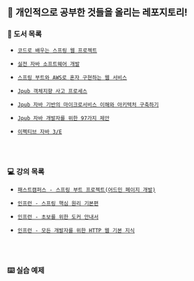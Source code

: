 ## 📎 개인적으로 공부한 것들을 올리는 레포지토리!


### 📗 도서 목록

  - [`코드로 배우는 스프링 웹 프로젝트`](https://github.com/JuHyun419/study/tree/master/%EC%BD%94%EB%93%9C%EB%A1%9C%20%EB%B0%B0%EC%9A%B0%EB%8A%94%20%EC%8A%A4%ED%94%84%EB%A7%81%20%EC%9B%B9%20%ED%94%84%EB%A1%9C%EC%A0%9D%ED%8A%B8)
  
  - [`실전 자바 소프트웨어 개발`](https://github.com/JuHyun419/study/tree/master/%EC%8B%A4%EC%A0%84%20%EC%9E%90%EB%B0%94%20%EC%86%8C%ED%94%84%ED%8A%B8%EC%9B%A8%EC%96%B4%20%EA%B0%9C%EB%B0%9C)
  
  - [`스프링 부트와 AWS로 혼자 구현하는 웹 서비스`](https://github.com/JuHyun419/study/tree/master/%EC%8A%A4%ED%94%84%EB%A7%81%EB%B6%80%ED%8A%B8%EC%99%80%20AWS%EB%A1%9C%20%ED%98%BC%EC%9E%90%20%EA%B5%AC%ED%98%84%ED%95%98%EB%8A%94%20%EC%9B%B9%EC%84%9C%EB%B9%84%EC%8A%A4)

  - [`Jpub 객체지향 사고 프로세스`](https://github.com/JuHyun419/study/tree/master/%EA%B0%9D%EC%B2%B4%EC%A7%80%ED%96%A5%20%EC%82%AC%EA%B3%A0%20%ED%94%84%EB%A1%9C%EC%84%B8%EC%8A%A4)

  - [`Jpub 자바 기반의 마이크로서비스 이해와 아키텍처 구축하기`](https://github.com/JuHyun419/study/tree/master/%EC%9E%90%EB%B0%94%EA%B8%B0%EB%B0%98%EC%9D%98%20%EB%A7%88%EC%9D%B4%ED%81%AC%EB%A1%9C%EC%84%9C%EB%B9%84%EC%8A%A4%20%EC%9D%B4%ED%95%B4%EC%99%80%20%EC%95%84%ED%82%A4%ED%85%8D%EC%B2%98%20%EA%B5%AC%EC%B6%95%ED%95%98%EA%B8%B0)

  - [`Jpub 자바 개발자를 위한 97가지 제안`](https://github.com/JuHyun419/study/tree/master/%EC%9E%90%EB%B0%94%20%EA%B0%9C%EB%B0%9C%EC%9E%90%EB%A5%BC%20%EC%9C%84%ED%95%9C%2097%EA%B0%80%EC%A7%80%20%EC%A0%9C%EC%95%88)

  - [`이펙티브 자바 3/E`](https://github.com/JuHyun419/study/tree/master/%EC%9D%B4%ED%8E%99%ED%8B%B0%EB%B8%8C%20%EC%9E%90%EB%B0%94%20%EC%8A%A4%ED%84%B0%EB%94%94)


<br><br>


### 💻 강의 목록
  - [`패스트캠퍼스 - 스프링 부트 프로젝트(어드민 페이지 개발)`](https://github.com/jh-dev-study/online-lecture/tree/main/fastcampus-java-admin)

  - [`인프런 - 스프링 핵심 원리 기본편`](https://github.com/jh-dev-study/online-lecture/tree/main/inflearn-spring-basic)

  - [`인프런 - 초보를 위한 도커 안내서`](https://github.com/jh-dev-study/online-lecture/tree/main/inflearn-docker)

  - [`인프런 - 모든 개발자를 위한 HTTP 웹 기본 지식`](https://github.com/jh-dev-study/online-lecture/tree/main/inflearn-http-basic-all-developer)


<br><br>


### ⌨️ 실습 예제



